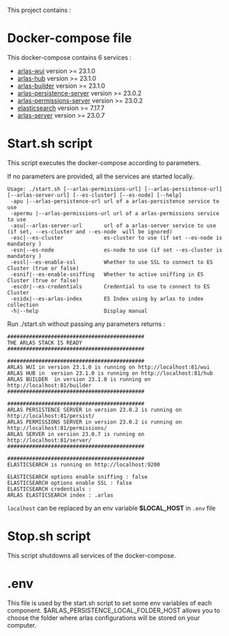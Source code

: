 This project contains :

# Docker-compose file
This docker-compose contains 6 services :
- [arlas-wui](https://github.com/gisaia/ARLAS-wui) version >= 23.1.0
- [arlas-hub](https://github.com/gisaia/ARLAS-wui-hub) version >= 23.1.0
- [arlas-builder](https://github.com/gisaia/ARLAS-wui-builder) version >= 23.1.0
- [arlas-persistence-server](https://github.com/gisaia/ARLAS-persistence) version >= 23.0.2
- [arlas-permissions-server](https://github.com/gisaia/ARLAS-permissions) version >= 23.0.2
- [elasticsearch](https://github.com/elastic/elasticsearch) version >= 7.17.7
- [arlas-server](https://github.com/gisaia/ARLAS-server) version >= 23.0.7

# Start.sh script
This script executes the docker-compose according to parameters.

If no parameters are provided, all the services are started locally.

````
Usage: ./start.sh [--arlas-permissions-url] [--arlas-persistence-url] [--arlas-server-url] [--es-cluster] [--es-node] [--help]
 -apu |--arlas-persistence-url url of a arlas-persistence service to use
 -apermu |--arlas-permissions-url url of a arlas-permissions service to use
 -asu|--arlas-server-url       url of a arlas-server service to use (if set, --es-cluster and --es-node  will be ignored)
 -esc|--es-cluster             es-cluster to use (if set --es-node is mandatory )
 -esn|--es-node                es-node to use (if set --es-cluster is mandatory ) 
 -essl|--es-enable-ssl         Whether to use SSL to connect to ES Cluster (true or false)
 -esnif|--es-enable-sniffing   Whether to active sniffing in ES Cluster (true or false)
 -escdr|--es-credentials       Credential to use to connect to ES Cluster
 -esidx|--es-arlas-index       ES Index using by arlas to index collection
 -h|--help                     Display manual 
 ````

Run ./start.sh without passing any parameters returns :

````
############################################
THE ARLAS STACK IS READY
############################################
                                            
############################################
ARLAS WUI in version 23.1.0 is running on http://localhost:81/wui
ARLAS HUB in  version 23.1.0 is running on http://localhost:81/hub
ARLAS BUILDER  in version 23.1.0 is running on http://localhost:81/builder
############################################
                                            
############################################
ARLAS PERSISTENCE SERVER in version 23.0.2 is running on http://localhost:81/persist/
ARLAS PERMISSIONS SERVER in version 23.0.2 is running on http://localhost:81/permissions/
ARLAS SERVER in version 23.0.7 is running on http://localhost:81/server/
############################################
                                            
############################################
ELASTICSEARCH is running on http://localhost:9200

ELASTICSEARCH options enable sniffing : false
ELASTICSEARCH options enable SSL : false
ELASTICSEARCH credentials :
ARLAS ELASTICSEARCH index : .arlas
````
```localhost``` can be replaced by an env variable __$LOCAL_HOST__ in `.env` file

# Stop.sh script
This script shutdowns all services of the docker-compose.

# .env
This file is used by the start.sh script to set some env variables of each component.
$ARLAS_PERSISTENCE_LOCAL_FOLDER_HOST allows you to choose the folder where arlas configurations will be stored on your computer.

